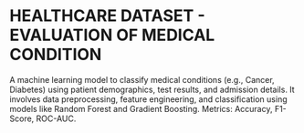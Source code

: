 # HEALTHCARE DATASET - EVALUATION OF MEDICAL CONDITION 
A machine learning model to classify medical conditions (e.g., Cancer, Diabetes) using patient demographics, test results, and admission details. It involves data preprocessing, feature engineering, and classification using models like Random Forest and Gradient Boosting. Metrics: Accuracy, F1-Score, ROC-AUC.
